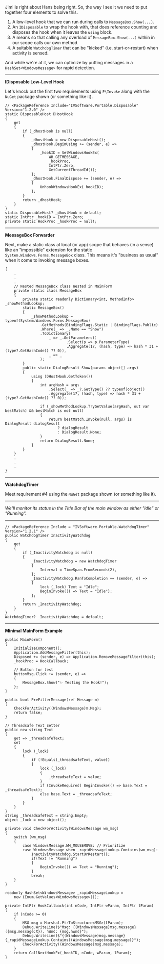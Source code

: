 ﻿Jimi is right about Hans being right. So, the way I see it we need to put together four elements to solve this.

1. A low-level hook that we can run during calls to `MessageBox.Show(...)`.
2. An `IDisposable` to wrap the hook with, that does reference counting and disposes the hook when it leaves the `using` block.
3. A means so that calling any overload of `MessageBox.Show(...)` within in our scope calls our own method.
4. A suitable `WatchdogTimer` that can be "kicked" (i.e. start-or-restart) when activity is sensed.

And while we're at it, we can optimize by putting messages in a `HashSet<WindowsMessage>` for rapid detection.

___

**IDisposable Low-Level Hook**

Let's knock out the first two requirements using `P\Invoke` along with the `NuGet` package shown (or something like it).

```
// <PackageReference Include="IVSoftware.Portable.Disposable" Version="1.2.0" />
static DisposableHost DHostHook
{
    get
    {
        if (_dhostHook is null)
        {
            _dhostHook = new DisposableHost();
            _dhostHook.BeginUsing += (sender, e) =>
            {
                _hookID = SetWindowsHookEx(
                    WH_GETMESSAGE,
                    _hookProc, 
                    IntPtr.Zero, 
                    GetCurrentThreadId());
            };
            _dhostHook.FinalDispose += (sender, e) =>
            {
                UnhookWindowsHookEx(_hookID);
            };
        }
        return _dhostHook;
    }
}
static DisposableHost? _dhostHook = default;
static IntPtr _hookID = IntPtr.Zero;
private static HookProc _hookProc = null!;
```

___

**MessageBox Forwarder**

Next, make a static class at local (or app) scope that behaves (in a sense) like an "impossible" extension for the static `System.Windows.Forms.MessageBox` class. This means it's "business as usual" when it come to invoking message boxes.

```
{
    .
    .
    .
    // Nested MessageBox class nested in MainForm
    private static class MessageBox
    {
        private static readonly Dictionary<int, MethodInfo> _showMethodLookup;
        static MessageBox()
        {
            _showMethodLookup = typeof(System.Windows.Forms.MessageBox)
                .GetMethods(BindingFlags.Static | BindingFlags.Public)
                .Where(_ => _.Name == "Show")
                .ToDictionary(
                    _ => _.GetParameters()
                            .Select(p => p.ParameterType)
                            .Aggregate(17, (hash, type) => hash * 31 + (type?.GetHashCode() ?? 0)),
                    _ => _
                );
        }
        public static DialogResult Show(params object[] args)
        {
            using (DHostHook.GetToken())
            {
                int argHash = args
                    .Select(_ => _?.GetType() ?? typeof(object))
                    .Aggregate(17, (hash, type) => hash * 31 + (type?.GetHashCode() ?? 0));

                if (_showMethodLookup.TryGetValue(argHash, out var bestMatch) && bestMatch is not null)
                {
                    return bestMatch.Invoke(null, args) is DialogResult dialogResult
                        ? dialogResult
                        : DialogResult.None;
                }
                return DialogResult.None;
            }
        }
    }
    .
    .
    .
}
```

___

**WatchdogTimer**

Meet requirement #4 using the `NuGet` package shown (or something like it).

___
_We'll monitor its status in the Title Bar of the main window as either "Idle" or "Running"._
___

```
// <PackageReference Include = "IVSoftware.Portable.WatchdogTimer" Version="1.2.1" />
public WatchdogTimer InactivityWatchdog
{
    get
    {
        if (_InactivityWatchdog is null)
        {
            _InactivityWatchdog = new WatchdogTimer 
            { 
                Interval = TimeSpan.FromSeconds(2),
            };
            _InactivityWatchdog.RanToCompletion += (sender, e) =>
            {
                lock (_lock) Text = "Idle";
                BeginInvoke(() => Text = "Idle");
            };
        }
        return _InactivityWatchdog;
    }
}
WatchdogTimer? _InactivityWatchdog = default;
```
___

**Minimal MainForm Example**

```
public MainForm()
{
    InitializeComponent();
    Application.AddMessageFilter(this);
    Disposed += (sender, e) => Application.RemoveMessageFilter(this);
    _hookProc = HookCallback;

    // Button for test
    buttonMsg.Click += (sender, e) =>
    {
        MessageBox.Show("✨ Testing the Hook!");
    };
}

public bool PreFilterMessage(ref Message m)
{
    CheckForActivity((WindowsMessage)m.Msg);
    return false;
}

// Threadsafe Text Setter
public new string Text
{
    get => _threadsafeText;
    set
    {
        lock (_lock)
        {
            if (!Equals(_threadsafeText, value))
            {
                lock (_lock)
                {
                    _threadsafeText = value;
                }
                if (InvokeRequired) BeginInvoke(() => base.Text = _threadsafeText);
                else base.Text = _threadsafeText;
            }
        }
    }
}
string _threadsafeText = string.Empty;
object _lock = new object();

private void CheckForActivity(WindowsMessage wm_msg)
{
    switch (wm_msg)
    {
        case WindowsMessage.WM_MOUSEMOVE: // Prioritize
        case WindowsMessage when _rapidMessageLookup.Contains(wm_msg):
            InactivityWatchdog.StartOrRestart();
            if(Text != "Running")
            {
                BeginInvoke(() => Text = "Running");
            }
            break;
    }
}

readonly HashSet<WindowsMessage> _rapidMessageLookup = 
    new (Enum.GetValues<WindowsMessage>());

private IntPtr HookCallback(int nCode, IntPtr wParam, IntPtr lParam)
{
    if (nCode >= 0)
    {
        MSG msg = Marshal.PtrToStructure<MSG>(lParam);
        Debug.WriteLine($"Msg: {(WindowsMessage)msg.message} ({msg.message:X}), hWnd: {msg.hwnd}");
        Debug.WriteLine($"{(WindowsMessage)msg.message} {_rapidMessageLookup.Contains((WindowsMessage)msg.message)}");
        CheckForActivity((WindowsMessage)msg.message);
    }
    return CallNextHookEx(_hookID, nCode, wParam, lParam);
}
```